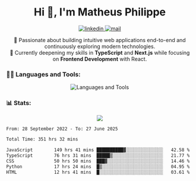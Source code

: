 
<h1 align="center">Hi 👋, I'm Matheus Philippe</h1>
<p align="center">
  <a href="https://www.linkedin.com/in/matheusphilippe-" target="_blank" rel="noopener noreferrer">
    <img alt="linkedin" src="https://img.shields.io/static/v1?label=&message=Linkedin&color=blue&logo=linkedin&style=for-the-badge" /> </a>
  <a href="mailto:matheus.philippe2002@gmail.com">
    <img alt="mail" src="https://img.shields.io/badge/Gmail-D14836?style=for-the-badge&logo=gmail&logoColor=white" /> </a>
 <p align="center">
  🚀 Passionate about building intuitive web applications end-to-end and continuously exploring modern technologies.
  <br />
  🌱 Currently deepening my skills in <strong>TypeScript</strong> and <strong>Next.js</strong> while focusing on <strong>Frontend Development</strong> with React.
</p>

   
</p>



<h3 align="left">🧑‍💻 Languages and Tools:</h3>

<p align="center">
  <img src="https://skillicons.dev/icons?i=ts,js,react,nodejs,express,mongodb,tailwind,vite,html,css,git,vscode,linux" alt="Languages and Tools" />

</p>

<h3 align="left"> 📊 Stats: </h3>

<p align="center">
  <img src="https://github-readme-stats.vercel.app/api/top-langs?username=mph7&show_icons=true&theme=tokyonight&hide_border=true&locale=en&langs_count=6&layout=compact" /> 



<!--START_SECTION:waka-->

```txt
From: 28 September 2022 - To: 27 June 2025

Total Time: 351 hrs 32 mins

JavaScript        149 hrs 41 mins ██████████▓░░░░░░░░░░░░░░   42.58 %
TypeScript        76 hrs 31 mins  █████▒░░░░░░░░░░░░░░░░░░░   21.77 %
CSS               50 hrs 50 mins  ███▓░░░░░░░░░░░░░░░░░░░░░   14.46 %
Python            17 hrs 24 mins  █▒░░░░░░░░░░░░░░░░░░░░░░░   04.95 %
HTML              12 hrs 41 mins  █░░░░░░░░░░░░░░░░░░░░░░░░   03.61 %
```

<!--END_SECTION:waka-->
</p>
